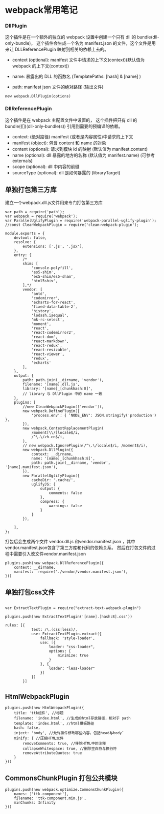 # webpack常用笔记 

### DllPlugin

这个插件是在一个额外的独立的 webpack 设置中创建一个只有 dll 的 bundle(dll-only-bundle)。 这个插件会生成一个名为 manifest.json 的文件，这个文件是用来让 DLLReferencePlugin 映射到相关的依赖上去的。

+ context (optional): manifest 文件中请求的上下文(context)(默认值为 webpack 的上下文(context))

+ name: 暴露出的 DLL 的函数名 (TemplatePaths: [hash] & [name] )

+ path: manifest json 文件的绝对路径 (输出文件)

```
new webpack.DllPlugin(options)
```

### DllReferencePlugin

这个插件是在 webpack 主配置文件中设置的， 这个插件把只有 dll 的 bundle(们)(dll-only-bundle(s)) 引用到需要的预编译的依赖。

+ context: (绝对路径) manifest (或者是内容属性)中请求的上下文
+ manifest (object): 包含 content 和 name 的对象
+ content (optional): 请求到模块 id 的映射 (默认值为 manifest.content)
+ name (optional): dll 暴露的地方的名称 (默认值为 manifest.name) (可参考 externals)
+ scope (optional): dll 中内容的前缀
+ sourceType (optional): dll 是如何暴露的 (libraryTarget)


## 单独打包第三方库

建立一个webpack.dll.js文件用来专门打包第三方库

```
var path = require('path');
var webpack = require('webpack');
var ParallelUglifyPlugin = require('webpack-parallel-uglify-plugin');
//const CleanWebpackPlugin = require('clean-webpack-plugin');

module.exports = {
	devtool: false,
	resolve: {
		extensions: ['.js', '.jsx'],
	},
	entry: {
		/*
		shim: [
			'console-polyfill',
			'es5-shim',
			'es5-shim/es5-sham',
			'html5shiv',
		],*/
		vendor: [
			'antd',
			'codemirror',
			'echarts-for-react',
			'fixed-data-table-2',
			'history',
			'lodash.isequal',
			'mk-rc-select',
			'moment',
			'react',
			'react-codemirror2',
			'react-dom',
			'react-markdown',
			'react-redux',
			'react-resizable',
			'react-viewer',
			'redux',
			'echarts'
		],
	},
	output: {
		path: path.join(__dirname, 'vendor'),
		filename: '[name].dll.js',
		library: '[name]_[chunkhash:8]',
		// library 与 DllPlugin 中的 name 一致
	},
	plugins: [
		//new CleanWebpackPlugin(['vendor']),
		new webpack.DefinePlugin({
			'process.env': { 'NODE_ENV': JSON.stringify('production') },
		}),
		new webpack.ContextReplacementPlugin(
			/moment[\\/]locale$/i,
			/^\.\/zh-cn$/i,
		),
		// new webpack.IgnorePlugin(/^\.\/locale$/i, /moment$/i),
		new webpack.DllPlugin({
			context: __dirname,
			name: '[name]_[chunkhash:8]',
			path: path.join(__dirname, 'vendor', '[name].manifest.json'),
		}),
		new ParallelUglifyPlugin({
			cacheDir: '.cache/',
			uglifyJS: {
				output: {
					comments: false
				},
				compress: {
					warnings: false
				}
			}
		}),

	],
};
```

打包后会生成两个文件 vendor.dll.js 和vendor.manifest.json ，其中vendor.manifest.json包含了第三方库和代码的依赖关系。
然后在打包文件的过程中需要引入改文件vendor.manifest.json

```
plugins.push(new webpack.DllReferencePlugin({
    context: __dirname,
    manifest:  require('./vendor/vendor.manifest.json'),
}))
```


## 单独打包css文件

```

var ExtractTextPlugin = require("extract-text-webpack-plugin")

plugins.push(new ExtractTextPlugin('[name].[hash:8].css'))

rules: [{
            test: /\.(css|less)/,
            use: ExtractTextPlugin.extract({
                fallback: 'style-loader',
                use: [{
                    loader: "css-loader",
                    options: {
                        minimize: true
                    }
                }, {
                    loader: "less-loader"
                }]
            })
        }]

```
## HtmlWebpackPlugin


```
plugins.push(new HtmlWebpackPlugin({
    title: 'ttk组件', //标题
    filename: 'index.html', //生成的html存放路径，相对于 path
    template: 'index.html', //html模板路径
    hash: false,
    inject: 'body', //允许插件修改哪些内容，包括head与body`
    minify: { //压缩HTML文件
        removeComments: true, //移除HTML中的注释
        collapseWhitespace: true, //删除空白符与换行符
        removeAttributeQuotes: true
    }
}))
```

## CommonsChunkPlugin 打包公共模块

```
plugins.push(new webpack.optimize.CommonsChunkPlugin({
    names: ['ttk-component'],
    filename: 'ttk-component.min.js',
    minChunks: Infinity
}))
```
